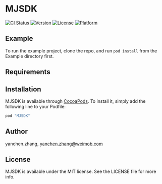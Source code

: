 # MJSDK

[![CI Status](http://img.shields.io/travis/yanchen.zhang/MJSDK.svg?style=flat)](https://travis-ci.org/yanchen.zhang/MJSDK)
[![Version](https://img.shields.io/cocoapods/v/MJSDK.svg?style=flat)](http://cocoapods.org/pods/MJSDK)
[![License](https://img.shields.io/cocoapods/l/MJSDK.svg?style=flat)](http://cocoapods.org/pods/MJSDK)
[![Platform](https://img.shields.io/cocoapods/p/MJSDK.svg?style=flat)](http://cocoapods.org/pods/MJSDK)

## Example

To run the example project, clone the repo, and run `pod install` from the Example directory first.

## Requirements

## Installation

MJSDK is available through [CocoaPods](http://cocoapods.org). To install
it, simply add the following line to your Podfile:

```ruby
pod "MJSDK"
```

## Author

yanchen.zhang, yanchen.zhang@weimob.com

## License

MJSDK is available under the MIT license. See the LICENSE file for more info.
